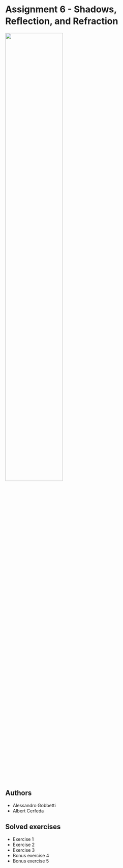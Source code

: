 # Assignment 6 - Shadows, Reﬂection, and Refraction
<image src="./render/result.gif" width="60%">

## Authors
- Alessandro Gobbetti
- Albert Cerfeda

## Solved exercises
- Exercise 1
- Exercise 2
- Exercise 3
- Bonus exercise 4
- Bonus exercise 5
